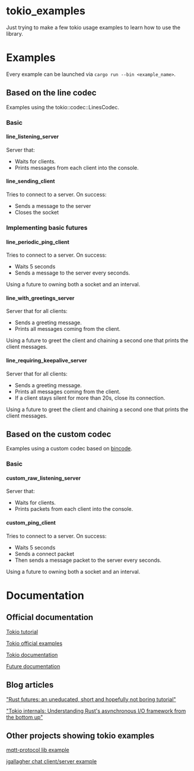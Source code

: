 tokio_examples
============================================
Just trying to make a few tokio usage examples to learn how to use the library.

Examples
============================================
Every example can be launched via `cargo run --bin <example_name>`.

Based on the line codec
--------------------------------------------
Examples using the tokio::codec::LinesCodec.

### Basic
#### line_listening_server
Server that:
- Waits for clients.
- Prints messages from each client into the console.

#### line_sending_client
Tries to connect to a server. On success:
- Sends a message to the server
- Closes the socket

### Implementing basic futures
#### line_periodic_ping_client
Tries to connect to a server. On success:
- Waits 5 seconds
- Sends a message to the server every seconds.

Using a future to owning both a socket and an interval.

#### line_with_greetings_server
Server that for all clients:
- Sends a greeting message.
- Prints all messages coming from the client.

Using a future to greet the client and chaining a second one that prints the client messages.

#### line_requiring_keepalive_server
Server that for all clients:
- Sends a greeting message.
- Prints all messages coming from the client.
- If a client stays silent for more than 20s, close its connection.

Using a future to greet the client and chaining a second one that prints the client messages.

Based on the custom codec
--------------------------------------------
Examples using a custom codec based on [bincode](https://github.com/TyOverby/bincode).

### Basic
#### custom_raw_listening_server
Server that:
- Waits for clients.
- Prints packets from each client into the console.

#### custom_ping_client
Tries to connect to a server. On success:
- Waits 5 seconds
- Sends a connect packet
- Then sends a message packet to the server every seconds.

Using a future to owning both a socket and an interval.

Documentation
============================================

Official documentation
--------------------------------------------
[Tokio tutorial](https://tokio.rs/docs/getting-started/hello-world/)

[Tokio official examples](https://github.com/tokio-rs/tokio/tree/master/examples)

[Tokio documentation](https://docs.rs/tokio/)

[Future documentation](https://docs.rs/futures/)

Blog articles
--------------------------------------------
["Rust futures: an uneducated, short and hopefully not boring tutorial"](https://dev.to/mindflavor/rust-futures-an-uneducated-short-and-hopefully-not-boring-tutorial---part-1-3k3)

["Tokio internals: Understanding Rust's asynchronous I/O framework from the bottom up"](https://cafbit.com/post/tokio_internals/)

Other projects showing tokio examples
--------------------------------------------
[mqtt-protocol lib example](https://github.com/zonyitoo/mqtt-rs/blob/master/examples/sub-client-async.rs)

[jgallagher chat client/server example](https://github.com/jgallagher/tokio-chat-example/blob/master/tokio-chat-client/src/main.rs)
